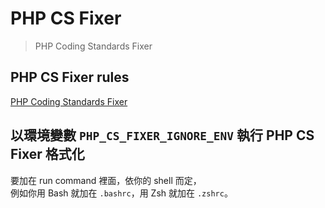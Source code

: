 # PHP CS Fixer

> PHP Coding Standards Fixer

## PHP CS Fixer rules

[PHP Coding Standards Fixer](https://cs.symfony.com/doc/rules/index.html)

## 以環境變數 `PHP_CS_FIXER_IGNORE_ENV` 執行 PHP CS Fixer 格式化

要加在 run command 裡面，依你的 shell 而定，  
例如你用 Bash 就加在 `.bashrc`，用 Zsh 就加在 `.zshrc`。
